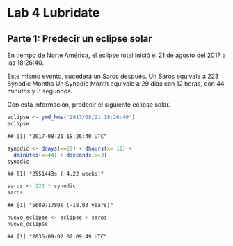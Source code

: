 Lab 4 Lubridate
================

## Parte 1: Predecir un eclipse solar

En tiempo de Norte América, el eclipse total inició el 21 de agosto del
2017 a las 18:26:40.

Este mismo evento, sucederá un Saros después. Un Saros equivale a 223
Synodic Months Un Synodic Month equivale a 29 días con 12 horas, con 44
minutos y 3 segundos.

Con esta información, predecir el siguiente eclipse solar.

``` r
eclipse <- ymd_hms("2017/08/21 18:26:40")
eclipse
```

    ## [1] "2017-08-21 18:26:40 UTC"

``` r
synodic <- ddays(x=29) + dhours(x= 12) + 
  dminutes(x=44) + dseconds(x=3)
synodic
```

    ## [1] "2551443s (~4.22 weeks)"

``` r
saros <- 223 * synodic 
saros 
```

    ## [1] "568971789s (~18.03 years)"

``` r
nuevo_eclipse <- eclipse + saros
nuevo_eclipse
```

    ## [1] "2035-09-02 02:09:49 UTC"
